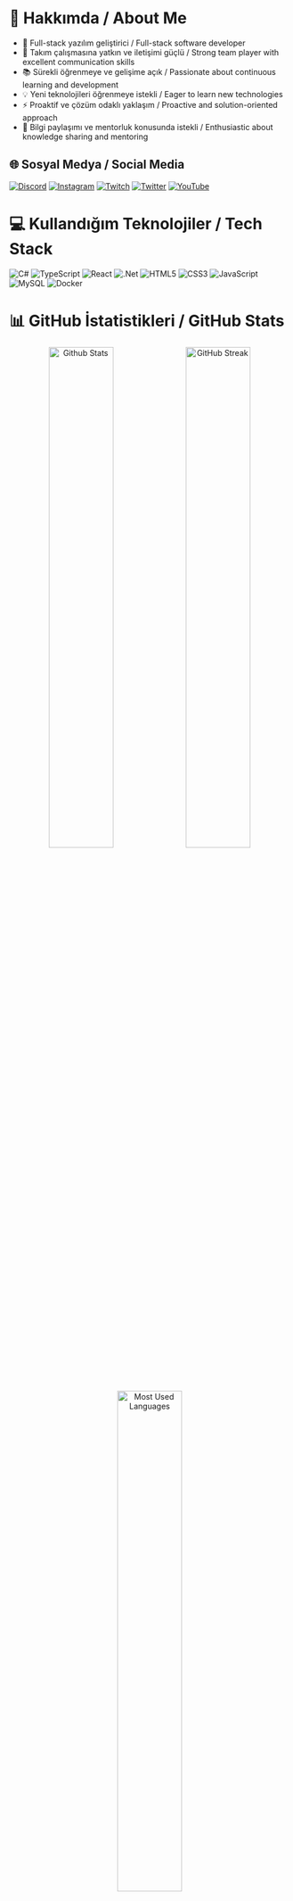 # 💫 Hakkımda / About Me

- 🚀 Full-stack yazılım geliştirici / Full-stack software developer
- 👥 Takım çalışmasına yatkın ve iletişimi güçlü / Strong team player with excellent communication skills
- 📚 Sürekli öğrenmeye ve gelişime açık / Passionate about continuous learning and development
- 💡 Yeni teknolojileri öğrenmeye istekli / Eager to learn new technologies
- ⚡ Proaktif ve çözüm odaklı yaklaşım / Proactive and solution-oriented approach
- 🤝 Bilgi paylaşımı ve mentorluk konusunda istekli / Enthusiastic about knowledge sharing and mentoring

## 🌐 Sosyal Medya / Social Media
[![Discord](https://img.shields.io/badge/Discord-%237289DA.svg?logo=discord&logoColor=white)](https://discord.gg/y68R7arX) 
[![Instagram](https://img.shields.io/badge/Instagram-%23E4405F.svg?logo=Instagram&logoColor=white)](https://instagram.com/polegut/) 
[![Twitch](https://img.shields.io/badge/Twitch-%239146FF.svg?logo=Twitch&logoColor=white)](https://twitch.tv/polegut) 
[![Twitter](https://img.shields.io/badge/Twitter-%231DA1F2.svg?logo=Twitter&logoColor=white)](https://twitter.com/polegut) 
[![YouTube](https://img.shields.io/badge/YouTube-%23FF0000.svg?logo=YouTube&logoColor=white)](https://youtube.com/channel/UCHrgDXcBzj-zxO_zueRr1rg)

# 💻 Kullandığım Teknolojiler / Tech Stack
![C#](https://img.shields.io/badge/c%23-%23239120.svg?style=for-the-badge&logo=c-sharp&logoColor=white) 
![TypeScript](https://img.shields.io/badge/typescript-%23007ACC.svg?style=for-the-badge&logo=typescript&logoColor=white) 
![React](https://img.shields.io/badge/react-%2320232a.svg?style=for-the-badge&logo=react&logoColor=%2361DAFB)
![.Net](https://img.shields.io/badge/.NET-5C2D91?style=for-the-badge&logo=.net&logoColor=white)
![HTML5](https://img.shields.io/badge/html5-%23E34F26.svg?style=for-the-badge&logo=html5&logoColor=white) 
![CSS3](https://img.shields.io/badge/css3-%231572B6.svg?style=for-the-badge&logo=css3&logoColor=white)
![JavaScript](https://img.shields.io/badge/javascript-%23323330.svg?style=for-the-badge&logo=javascript&logoColor=%23F7DF1E)
![MySQL](https://img.shields.io/badge/mysql-%2300f.svg?style=for-the-badge&logo=mysql&logoColor=white)
![Docker](https://img.shields.io/badge/docker-%230db7ed.svg?style=for-the-badge&logo=docker&logoColor=white)

# 📊 GitHub İstatistikleri / GitHub Stats
<div align="center">
  <img src="https://github-readme-stats.vercel.app/api?username=emirdnz&theme=dark&hide_border=true&include_all_commits=true&count_private=true" width="48%" alt="Github Stats"/>
  <img src="https://github-readme-streak-stats.herokuapp.com/?user=emirdnz&theme=dark&hide_border=true" width="48%" alt="GitHub Streak"/>
  <img src="https://github-readme-stats.vercel.app/api/top-langs/?username=emirdnz&theme=dark&hide_border=true&include_all_commits=true&count_private=true&layout=compact" width="48%" alt="Most Used Languages"/>
</div>

## 🚀 Projelerim / My Projects

<table>
  <tr>
    <!-- 1. Proje -->
    <td width="50%" valign="top" style="background:linear-gradient(135deg,#232526 0%,#414345 100%); border:1px solid #30363d; border-radius:20px; padding:36px 32px 32px 32px; margin:0 8px 36px 0; box-shadow:0 6px 32px #00000044;">
      <div style="display:flex;align-items:center;gap:16px;margin-bottom:16px;">
        <img src="https://img.icons8.com/ios-filled/40/ffffff/bus.png" alt="bus icon"/>
        <span style="color:#fff; font-size:1.6em; font-weight:900; letter-spacing:1px; font-family:Segoe UI,Arial,sans-serif;">BUS-TICKET-SYSTEM</span>
      </div>
      <div>
      <div style="color:#b3bfc9; font-size:1.13em; margin-bottom:8px; font-weight:500;">
        Otobüs biletlerini çevrimiçi satma, rezervasyonları yönetme ve yolcu bilgilerini takip etme platformu.
      </div>
      <br>
      <div style="color:#b3bfc9; font-size:1.13em; margin-bottom:22px; font-weight:500;">
        Online bus ticket sales, reservation management, and passenger tracking platform.
      </div>
      <br>
      <div style="margin-bottom:18px;">
        <span style="display:inline-block;margin:3px;">
          <img src="https://img.shields.io/badge/React-20232A?style=for-the-badge&logo=react&logoColor=61DAFB"/>
        </span>
        <span style="display:inline-block;margin:3px;">
          <img src="https://img.shields.io/badge/TypeScript-007ACC?style=for-the-badge&logo=typescript&logoColor=white"/>
        </span>
        <span style="display:inline-block;margin:3px;">
          <img src="https://img.shields.io/badge/.NET-512BD4?style=for-the-badge&logo=dotnet&logoColor=white"/>
        </span>
        <span style="display:inline-block;margin:3px;">
          <img src="https://img.shields.io/badge/SQL%20Server-CC2927?style=for-the-badge&logo=microsoft-sql-server&logoColor=white"/>
        </span>
      </div>
      <br>
      <div style="margin-top:18px;">
        <span style="background:#21262d; border-radius:8px; padding:6px 16px; color:#7ee787; font-size:1.08em; font-weight:700; letter-spacing:0.5px;">
          📅 30.03.2026 <span style="color:#b3bfc9; font-size:0.95em;">| Tahmini Bitiş / Estimated Finish</span>
        </span>
        <br><br>
        <span style="background:#f85149; color:#fff; border-radius:8px; padding:6px 14px; font-size:1.08em; font-weight:700; display:inline-flex; align-items:center;">
          <img src="https://img.shields.io/badge/Development-grey?style=flat&logo=github" alt="development" style="margin-right:4px;"/>
          <img src="https://img.shields.io/badge/Geliştiriliyor-grey?style=flat&logo=github" alt="gelistiriliyor" style="margin-right:4px;"/>
          <br>
          <img src="https://img.shields.io/badge/In%20Progress-007bff?style=flat&logo=github&logoColor=white" alt="in progress" style="margin-right:4px;"/>
          <img src="https://img.shields.io/badge/Devam%20Ediyor-007bff?style=flat&logo=github&logoColor=white" alt="devam ediyor" style="margin-right:4px;"/>
          <div>
        </span>
      </div>
    </td>
    <!-- 2. Proje -->
    <td width="50%" valign="top" style="background:linear-gradient(135deg,#232526 0%,#414345 100%); border:1px solid #30363d; border-radius:20px; padding:36px 32px 32px 32px; margin:0 0 36px 8px; box-shadow:0 6px 32px #00000044;">
      <div style="display:flex;align-items:center;gap:16px;margin-bottom:16px;">
        <img src="https://img.icons8.com/ios-filled/40/ffffff/bank.png" alt="bank icon"/>
        <span style="color:#fff; font-size:1.6em; font-weight:900; letter-spacing:1px; font-family:Segoe UI,Arial,sans-serif;">BANK-SYSTEM</span>
      </div>
      <div style="color:#b3bfc9; font-size:1.13em; margin-bottom:8px; font-weight:500;">
        Hesap açma, bakiye sorgulama, para yatırma/çekme ve müşteri işlemlerini yöneten temel bankacılık modülü.
      </div>
      <div style="color:#b3bfc9; font-size:1.13em; margin-bottom:22px; font-weight:500;">
        Basic banking module for account opening, balance inquiry, deposit/withdrawal, and customer operations.
      </div>
      <div style="margin-bottom:18px;">
        <span style="display:inline-block;margin:3px;">
          <img src="https://img.shields.io/badge/React-20232A?style=for-the-badge&logo=react&logoColor=61DAFB"/>
        </span>
        <span style="display:inline-block;margin:3px;">
          <img src="https://img.shields.io/badge/TypeScript-007ACC?style=for-the-badge&logo=typescript&logoColor=white"/>
        </span>
        <span style="display:inline-block;margin:3px;">
          <img src="https://img.shields.io/badge/.NET-512BD4?style=for-the-badge&logo=dotnet&logoColor=white"/>
        </span>
        <span style="display:inline-block;margin:3px;">
          <img src="https://img.shields.io/badge/SQL%20Server-CC2927?style=for-the-badge&logo=microsoft-sql-server&logoColor=white"/>
        </span>
      </div>
      <div style="margin-top:18px;">
        <span style="background:#21262d; border-radius:8px; padding:6px 16px; color:#7ee787; font-size:1.08em; font-weight:700; letter-spacing:0.5px;">
          📅 30.03.2026 <span style="color:#b3bfc9; font-size:0.95em;">| Tahmini Bitiş / Estimated Finish</span>
        </span>
        <br><br>
        <span style="background:#f85149; color:#fff; border-radius:8px; padding:6px 14px; font-size:1.08em; font-weight:700; display:inline-flex; align-items:center;">
          <img src="https://img.shields.io/badge/Development-grey?style=flat&logo=github" alt="development" style="margin-right:4px;"/>
          <img src="https://img.shields.io/badge/Geliştiriliyor-grey?style=flat&logo=github" alt="gelistiriliyor" style="margin-right:4px;"/>
          <img src="https://img.shields.io/badge/In%20Progress-007bff?style=flat&logo=github&logoColor=white" alt="in progress" style="margin-right:4px;"/>
          <img src="https://img.shields.io/badge/Devam%20Ediyor-007bff?style=flat&logo=github&logoColor=white" alt="devam ediyor" style="margin-right:4px;"/>
          Tamamlanmadı / Not Completed
        </span>
      </div>
    </td>
  </tr>
  <!-- Diğer projeleri de aynı şablonla, Türkçe ve İngilizce açıklama ile, badge ve "Tamamlanmadı / Not Completed" etiketiyle ekleyin. -->
</table>

